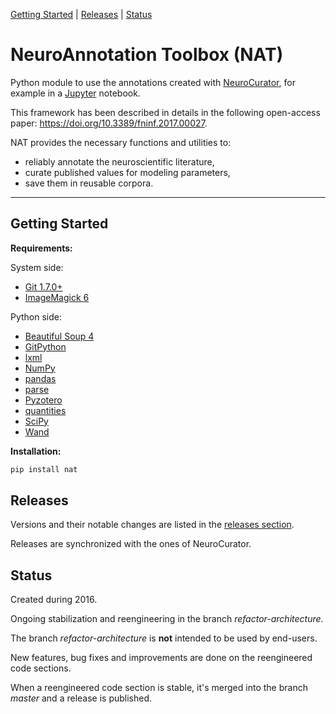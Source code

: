 [Getting Started](#getting-started) |
[Releases](#releases) |
[Status](#status)

# NeuroAnnotation Toolbox (NAT)

Python module to use the annotations created with
[NeuroCurator](https://github.com/BlueBrain/neurocurator), for example in a
[Jupyter](https://jupyter.org/) notebook.

This framework has been described in details in the following open-access
paper: https://doi.org/10.3389/fninf.2017.00027.

NAT provides the necessary functions and utilities to:
- reliably annotate the neuroscientific literature,
- curate published values for modeling parameters,
- save them in reusable corpora.

---

## Getting Started

**Requirements:**

System side:

- [Git 1.7.0+](https://git-scm.com/downloads)
- [ImageMagick 6](http://docs.wand-py.org/en/latest/guide/install.html)

Python side:

- [Beautiful Soup 4](https://www.crummy.com/software/BeautifulSoup/)
- [GitPython](https://gitpython.readthedocs.io)
- [lxml](http://lxml.de)
- [NumPy](http://www.numpy.org)
- [pandas](https://pandas.pydata.org)
- [parse](https://pypi.python.org/pypi/parse)
- [Pyzotero](https://pyzotero.readthedocs.io)
- [quantities](https://python-quantities.readthedocs.io)
- [SciPy](https://www.scipy.org/scipylib/index.html)
- [Wand](http://docs.wand-py.org)

**Installation:**

```bash
pip install nat
```

## Releases

Versions and their notable changes are listed in the
[releases section](https://github.com/BlueBrain/nat/releases/).

Releases are synchronized with the ones of NeuroCurator.

## Status

Created during 2016.

Ongoing stabilization and reengineering in the branch _refactor-architecture_.

The branch _refactor-architecture_ is **not** intended to be used by end-users.

New features, bug fixes and improvements are done on the reengineered code sections.

When a reengineered code section is stable, it's merged into the branch
_master_ and a release is published.
